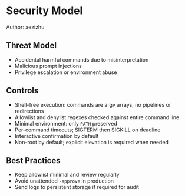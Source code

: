 Security Model
==============

Author: aezizhu

Threat Model
------------

- Accidental harmful commands due to misinterpretation
- Malicious prompt injections
- Privilege escalation or environment abuse

Controls
--------

- Shell-free execution: commands are argv arrays, no pipelines or redirections
- Allowlist and denylist regexes checked against entire command line
- Minimal environment: only `PATH` preserved
- Per-command timeouts; SIGTERM then SIGKILL on deadline
- Interactive confirmation by default
- Non-root by default; explicit elevation is required when needed

Best Practices
--------------

- Keep allowlist minimal and review regularly
- Avoid unattended `-approve` in production
- Send logs to persistent storage if required for audit


